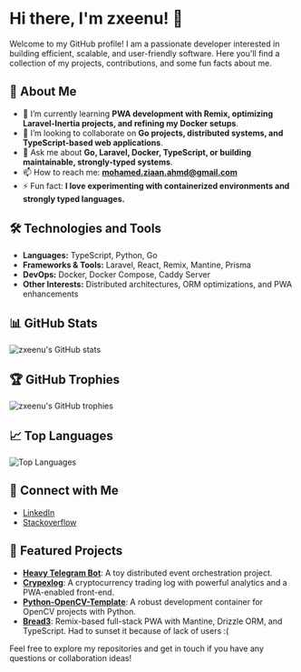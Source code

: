 # Hi there, I'm zxeenu! 👋

Welcome to my GitHub profile! I am a passionate developer interested in building efficient, scalable, and user-friendly software. Here you'll find a collection of my projects, contributions, and some fun facts about me.

## 🚀 About Me

- 🌱 I’m currently learning **PWA development with Remix, optimizing Laravel-Inertia projects, and refining my Docker setups**.
- 👯 I’m looking to collaborate on **Go projects, distributed systems, and TypeScript-based web applications**.
- 💬 Ask me about **Go, Laravel, Docker, TypeScript, or building maintainable, strongly-typed systems**.
- 📫 How to reach me: **mohamed.ziaan.ahmd@gmail.com**
- ⚡ Fun fact: **I love experimenting with containerized environments and strongly typed languages.**

## 🛠️ Technologies and Tools

- **Languages:** TypeScript, Python, Go  
- **Frameworks & Tools:** Laravel, React, Remix, Mantine, Prisma  
- **DevOps:** Docker, Docker Compose, Caddy Server  
- **Other Interests:** Distributed architectures, ORM optimizations, and PWA enhancements  

## 📊 GitHub Stats

![zxeenu's GitHub stats](https://github-readme-stats.vercel.app/api?username=zxeenu&show_icons=true&theme=radical)

## 🏆 GitHub Trophies

![zxeenu's GitHub trophies](https://github-profile-trophy.vercel.app/?username=zxeenu&theme=radical)

## 📈 Top Languages

![Top Languages](https://github-readme-stats.vercel.app/api/top-langs/?username=zxeenu&layout=compact&theme=radical)

## 🔗 Connect with Me

- [LinkedIn](https://www.linkedin.com/in/ziaan-ahmed-73b201221)
- [Stackoverflow](https://stackoverflow.com/users/15810938/zxeenu)

## 📂 Featured Projects

- **[Heavy Telegram Bot](https://github.com/zxeenu/heavy-telegram-bot)**: A toy distributed event orchestration project. 
- **[Crypexlog](https://github.com/zxeenu/crypexlog)**: A cryptocurrency trading log with powerful analytics and a PWA-enabled front-end.  
- **[Python-OpenCV-Template](https://github.com/zxeenu/python-opencv-template)**: A robust development container for OpenCV projects with Python.  
- **[Bread3](https://github.com/zxeenu/bread3)**: Remix-based full-stack PWA with Mantine, Drizzle ORM, and TypeScript. Had to sunset it because of lack of users :( 

Feel free to explore my repositories and get in touch if you have any questions or collaboration ideas!

